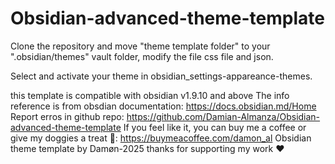 # Obsidian-advanced-theme-template

Clone the repository and move "theme template folder" to your ".obsidian/themes" vault folder, modify the file css file and json.

Select and activate your theme in obsidian_settings-appareance-themes.

this template is compatible with obsidian v1.9.10 and above 
The info reference is from obsdian documentation: https://docs.obsidian.md/Home
Report erros in github repo: https://github.com/Damian-Almanza/Obsidian-advanced-theme-template
If you feel like it, you can buy me a coffee or give my doggies a treat 🐶: https://buymeacoffee.com/damon_al
Obsidian theme template by Damøn-2025
thanks for supporting my work ❤️
